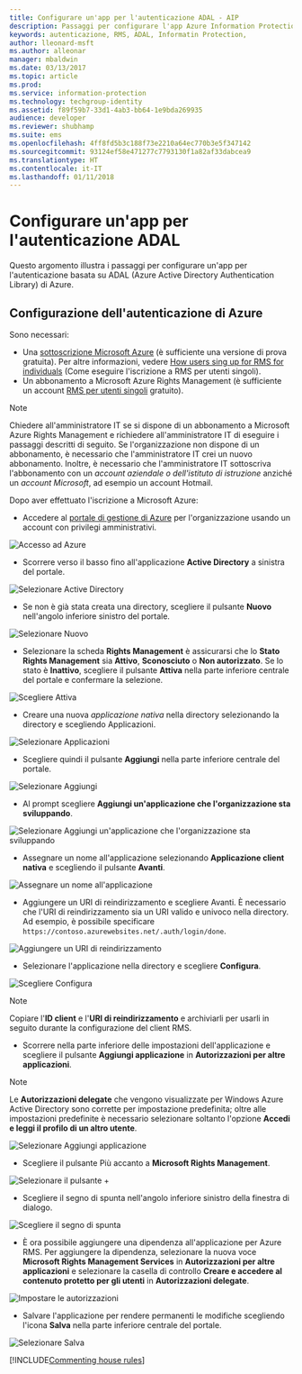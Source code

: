 ```yaml
---
title: Configurare un'app per l'autenticazione ADAL - AIP
description: Passaggi per configurare l'app Azure Information Protection per l'uso dell'autenticazione basata su ADAL di Azure
keywords: autenticazione, RMS, ADAL, Informatin Protection,
author: lleonard-msft
ms.author: alleonar
manager: mbaldwin
ms.date: 03/13/2017
ms.topic: article
ms.prod: 
ms.service: information-protection
ms.technology: techgroup-identity
ms.assetid: f89f59b7-33d1-4ab3-bb64-1e9bda269935
audience: developer
ms.reviewer: shubhamp
ms.suite: ems
ms.openlocfilehash: 4ff8fd5b3c188f73e2210a64ec770b3e5f347142
ms.sourcegitcommit: 93124ef58e471277c7793130f1a82af33dabcea9
ms.translationtype: HT
ms.contentlocale: it-IT
ms.lasthandoff: 01/11/2018
---
```

# <a name="configure-your-app-for-adal-authentication"></a>Configurare un'app per l'autenticazione ADAL

Questo argomento illustra i passaggi per configurare un'app per l'autenticazione basata su ADAL (Azure Active Directory Authentication Library) di Azure.

## <a name="azure-authentication-setup"></a>Configurazione dell'autenticazione di Azure

Sono necessari:

- Una [sottoscrizione Microsoft Azure](https://azure.microsoft.com/en-us/) (è sufficiente una versione di prova gratuita). Per altre informazioni, vedere [How users sing up for RMS for individuals](../understand-explore/rms-for-individuals-user-sign-up.md) (Come eseguire l'iscrizione a RMS per utenti singoli).
- Un abbonamento a Microsoft Azure Rights Management (è sufficiente un account [RMS per utenti singoli](https://technet.microsoft.com/en-us/library/dn592127.aspx) gratuito).

> [!NOTE]
> Chiedere all'amministratore IT se si dispone di un abbonamento a Microsoft Azure Rights Management e richiedere all'amministratore IT di eseguire i passaggi descritti di seguito. Se l'organizzazione non dispone di un abbonamento, è necessario che l'amministratore IT crei un nuovo abbonamento. Inoltre, è necessario che l'amministratore IT sottoscriva l'abbonamento con un *account aziendale o dell'istituto di istruzione* anziché un *account Microsoft*, ad esempio un account Hotmail.

Dopo aver effettuato l'iscrizione a Microsoft Azure:

- Accedere al [portale di gestione di Azure](https://manage.windowsazure.com) per l'organizzazione usando un account con privilegi amministrativi.

![Accesso ad Azure](../media/AzurePortalLogin.png)

- Scorrere verso il basso fino all'applicazione **Active Directory** a sinistra del portale.

![Selezionare Active Directory](../media/AzureADPick.png)

- Se non è già stata creata una directory, scegliere il pulsante **Nuovo** nell'angolo inferiore sinistro del portale.

![Selezionare Nuovo](../media/AzureNewBtn.png)

- Selezionare la scheda **Rights Management** è assicurarsi che lo **Stato Rights Management** sia **Attivo**, **Sconosciuto** o **Non autorizzato**. Se lo stato è **Inattivo**, scegliere il pulsante **Attiva** nella parte inferiore centrale del portale e confermare la selezione.

![Scegliere Attiva](../media/RMTab.png)

- Creare una nuova *applicazione nativa* nella directory selezionando la directory e scegliendo Applicazioni.

![Selezionare Applicazioni](../media/CreateNativeApp.png)

- Scegliere quindi il pulsante **Aggiungi** nella parte inferiore centrale del portale.

![Selezionare Aggiungi](../media/AddAppBtn.png)

- Al prompt scegliere **Aggiungi un'applicazione che l'organizzazione sta sviluppando**.

![Selezionare Aggiungi un'applicazione che l'organizzazione sta sviluppando](../media/AddAnAppPick.png)

- Assegnare un nome all'applicazione selezionando **Applicazione client nativa** e scegliendo il pulsante **Avanti**.

![Assegnare un nome all'applicazione](../media/TellUsInput.png)

- Aggiungere un URI di reindirizzamento e scegliere Avanti.
  È necessario che l'URI di reindirizzamento sia un URI valido e univoco nella directory. Ad esempio, è possibile specificare `https://contoso.azurewebsites.net/.auth/login/done`.

![Aggiungere un URI di reindirizzamento](../media/RedirectURI.png)

- Selezionare l'applicazione nella directory e scegliere **Configura**.

![Scegliere Configura](../media/ConfigYourApp.png)

>[!NOTE]
> Copiare l'**ID client** e l'**URI di reindirizzamento** e archiviarli per usarli in seguito durante la configurazione del client RMS.

- Scorrere nella parte inferiore delle impostazioni dell'applicazione e scegliere il pulsante **Aggiungi applicazione** in **Autorizzazioni per altre applicazioni**.

>[!NOTE]
> Le **Autorizzazioni delegate** che vengono visualizzate per Windows Azure Active Directory sono corrette per impostazione predefinita; oltre alle impostazioni predefinite è necessario selezionare soltanto l'opzione **Accedi e leggi il profilo di un altro utente**.

![Selezionare Aggiungi applicazione](../media/PermissionsToOtherBtn.png)

- Scegliere il pulsante Più accanto a **Microsoft Rights Management**.

![Selezionare il pulsante +](../media/ChoosePlusBtn.png)

- Scegliere il segno di spunta nell'angolo inferiore sinistro della finestra di dialogo.

![Scegliere il segno di spunta](../media/choosecheck01.png)

- È ora possibile aggiungere una dipendenza all'applicazione per Azure RMS. Per aggiungere la dipendenza, selezionare la nuova voce **Microsoft Rights Management Services** in **Autorizzazioni per altre applicazioni** e selezionare la casella di controllo **Creare e accedere al contenuto protetto per gli utenti** in **Autorizzazioni delegate**.

![Impostare le autorizzazioni](../media/AddDependency.png)

- Salvare l'applicazione per rendere permanenti le modifiche scegliendo l'icona **Salva** nella parte inferiore centrale del portale.

![Selezionare Salva](../media/SaveApplication.png)

[!INCLUDE[Commenting house rules](../includes/houserules.md)]